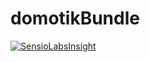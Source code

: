 # domotikBundle

[![SensioLabsInsight](https://insight.sensiolabs.com/projects/aaf42d45-52f5-48dd-be9c-517355293917/big.png)](https://insight.sensiolabs.com/projects/aaf42d45-52f5-48dd-be9c-517355293917)
